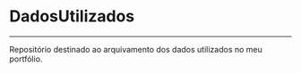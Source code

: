 # DadosUtilizados
---

Repositório destinado ao arquivamento dos dados utilizados no meu portfólio.
